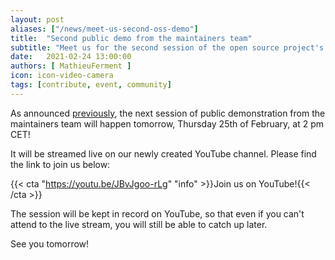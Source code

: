 ```yaml
---
layout: post
aliases: ["/news/meet-us-second-oss-demo"]
title:  "Second public demo from the maintainers team"
subtitle: "Meet us for the second session of the open source project's public demo"
date:   2021-02-24 13:00:00
authors: [ MathieuFerment ]
icon: icon-video-camera
tags: [contribute, event, community]
---
```


As announced [previously](https://build.prestashop.com/news/first-public-oss-demo/), the next session of public demonstration from the maintainers team will happen tomorrow, Thursday 25th of February, at 2 pm CET!

It will be streamed live on our newly created YouTube channel. Please find the link to join us below:

{{< cta "https://youtu.be/JBvJgoo-rLg" "info" >}}Join us on YouTube!{{< /cta >}}

The session will be kept in record on YouTube, so that even if you can't attend to the live stream, you will still be able to catch up later.

See you tomorrow!
